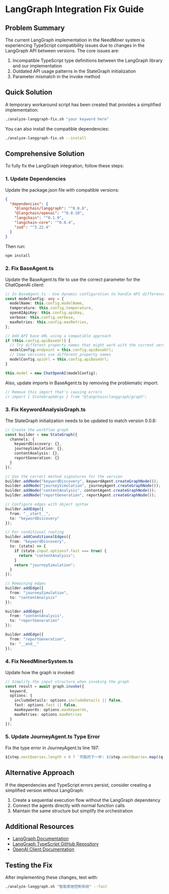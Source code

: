 # LangGraph Integration Fix Guide

## Problem Summary

The current LangGraph implementation in the NeedMiner system is experiencing TypeScript compatibility issues due to changes in the LangGraph API between versions. The core issues are:

1. Incompatible TypeScript type definitions between the LangGraph library and our implementation
2. Outdated API usage patterns in the StateGraph initialization
3. Parameter mismatch in the invoke method

## Quick Solution

A temporary workaround script has been created that provides a simplified implementation:

```bash
./analyze-langgraph-fix.sh "your keyword here"
```

You can also install the compatible dependencies:

```bash
./analyze-langgraph-fix.sh --install
```

## Comprehensive Solution

To fully fix the LangGraph integration, follow these steps:

### 1. Update Dependencies

Update the package.json file with compatible versions:

```json
{
  "dependencies": {
    "@langchain/langgraph": "^0.0.8",
    "@langchain/openai": "^0.0.10",
    "langchain": "^0.1.9",
    "langchain-core": "^0.0.4",
    "zod": "^3.22.4"
  }
}
```

Then run:

```bash
npm install
```

### 2. Fix BaseAgent.ts

Update the BaseAgent.ts file to use the correct parameter for the ChatOpenAI client:

```typescript
// In BaseAgent.ts - Use dynamic configuration to handle API differences
const modelConfig: any = {
  modelName: this.config.modelName,
  temperature: this.config.temperature,
  openAIApiKey: this.config.apiKey,
  verbose: this.config.verbose,
  maxRetries: this.config.maxRetries,
};

// Add API base URL using a compatible approach
if (this.config.apiBaseUrl) {
  // Try different property names that might work with the current version
  modelConfig.endpoint = this.config.apiBaseUrl;
  // Some versions use different property names
  modelConfig.apiUrl = this.config.apiBaseUrl;
}

this.model = new ChatOpenAI(modelConfig);
```

Also, update imports in BaseAgent.ts by removing the problematic import:

```typescript
// Remove this import that's causing errors
// import { StateGraphArgs } from "@langchain/langgraph/graph";
```

### 3. Fix KeywordAnalysisGraph.ts

The StateGraph initialization needs to be updated to match version 0.0.8:

```typescript
// Create the workflow graph
const builder = new StateGraph({
  channels: {
    keywordDiscovery: {},
    journeySimulation: {},
    contentAnalysis: {},
    reportGeneration: {}
  }
});

// Use the correct method signatures for the version
builder.addNode("keywordDiscovery", keywordAgent.createGraphNode());
builder.addNode("journeySimulation", journeyAgent.createGraphNode());
builder.addNode("contentAnalysis", contentAgent.createGraphNode());
builder.addNode("reportGeneration", reportAgent.createGraphNode());

// Configure edges with object syntax
builder.addEdge({
  from: "__start__",
  to: "keywordDiscovery"
});

// For conditional routing
builder.addConditionalEdges({
  from: "keywordDiscovery",
  to: (state) => {
    if (state.input.options?.fast === true) {
      return "contentAnalysis";
    }
    return "journeySimulation";
  }
});

// Remaining edges
builder.addEdge({
  from: "journeySimulation",
  to: "contentAnalysis"
});

builder.addEdge({
  from: "contentAnalysis",
  to: "reportGeneration"
});

builder.addEdge({
  from: "reportGeneration",
  to: "__end__"
});
```

### 4. Fix NeedMinerSystem.ts

Update how the graph is invoked:

```typescript
// Simplify the input structure when invoking the graph
const result = await graph.invoke({
  keyword,
  options: {
    includeDetails: options.includeDetails || false,
    fast: options.fast || false,
    maxKeywords: options.maxKeywords,
    maxRetries: options.maxRetries
  }
});
```

### 5. Update JourneyAgent.ts Type Error

Fix the type error in JourneyAgent.ts line 197:

```typescript
${step.nextQueries.length > 0 ? `可能的下一步: ${step.nextQueries.map((q: any) => `"${q.suggestion}"`).join(', ')}` : '无下一步建议'}
```

## Alternative Approach

If the dependencies and TypeScript errors persist, consider creating a simplified version without LangGraph:

1. Create a sequential execution flow without the LangGraph dependency
2. Connect the agents directly with normal function calls
3. Maintain the same structure but simplify the orchestration

## Additional Resources

- [LangGraph Documentation](https://python.langchain.com/docs/langgraph)
- [LangGraph TypeScript GitHub Repository](https://github.com/langchain-ai/langgraphjs)
- [OpenAI Client Documentation](https://www.npmjs.com/package/@langchain/openai)

## Testing the Fix

After implementing these changes, test with:

```bash
./analyze-langgraph.sh "智能家居控制系统" --fast
``` 